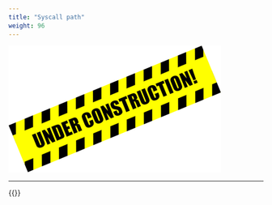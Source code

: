```yaml
---
title: "Syscall path"
weight: 96
---
```


![Alt text](/images/wip.png "To be continued")

---

{{<lastmodified>}}
